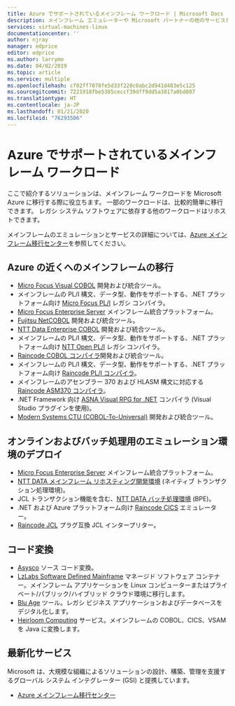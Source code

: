 ```yaml
---
title: Azure でサポートされているメインフレーム ワークロード | Microsoft Docs
description: メインフレーム エミュレーターや Microsoft パートナーの他のサービスを使用して、Microsoft Azure を使用する IBM Z ベースのシステムなどのメインフレーム ワークロードをリホストします。
services: virtual-machines-linux
documentationcenter: ''
author: njray
manager: edprice
editor: edprice
ms.author: larryme
ms.date: 04/02/2019
ms.topic: article
ms.service: multiple
ms.openlocfilehash: cf02ff7078fe5d33f220c0abc2d941d483e5c125
ms.sourcegitcommit: 7221918fbe5385ceccf39dff9dd5a3817a0bd807
ms.translationtype: HT
ms.contentlocale: ja-JP
ms.lasthandoff: 01/21/2020
ms.locfileid: "76293506"
---
```

# <a name="mainframe-workloads-supported-on-azure"></a>Azure でサポートされているメインフレーム ワークロード

ここで紹介するソリューションは、メインフレーム ワークロードを Microsoft Azure に移行する際に役立ちます。 一部のワークロードは、比較的簡単に移行できます。 レガシ システム ソフトウェアに依存する他のワークロードはリホストできます。 

メインフレームのエミュレーションとサービスの詳細については、[Azure メインフレーム移行センター](https://azure.microsoft.com/migration/mainframe/)を参照してください。

## <a name="migrate-mainframe-closer-to-azure"></a>Azure の近くへのメインフレームの移行

- [Micro Focus Visual COBOL](https://www.microfocus.com/products/visual-cobol/) 開発および統合ツール。
- メインフレームの PL/I 構文、データ型、動作をサポートする、.NET プラットフォーム向け [Micro Focus PL/I](https://www.microfocus.com/campaign/download/pli-modernization/) レガシ コンパイラ。
- [Micro Focus Enterprise Server](https://www.microfocus.com/products/enterprise-suite/enterprise-server/) メインフレーム統合プラットフォーム。
- [Fujitsu NetCOBOL](https://www.fujitsu.com/global/products/software/developer-tool/netcobol/) 開発および統合ツール。
- [NTT Data Enterprise COBOL](https://us.nttdata.com/en/digital/application-development-and-modernization) 開発および統合ツール。
- メインフレームの PL/I 構文、データ型、動作をサポートする、.NET プラットフォーム向け [NTT Open PL/I](https://us.nttdata.com/en/digital/application-development-and-modernization) レガシ コンパイラ。
- [Raincode COBOL コンパイラ](https://www.raincode.com/products/cobol/)開発および統合ツール。
- メインフレームの PL/I 構文、データ型、動作をサポートする、.NET プラットフォーム向け [Raincode PL/I コンパイラ](https://www.raincode.com/products/pli/)。
- メインフレームのアセンブラー 370 および HLASM 構文に対応する [Raincode ASM370 コンパイラ](https://www.raincode.com/technical-landscape/asm370/)。
- .NET Framework 向け [ASNA Visual RPG for .NET](https://asna.com/us/products/visual-rpg) コンパイラ (Visual Studio プラグインを使用)。
- [Modern Systems CTU (COBOL-To-Universal)](https://modernsystems.com/automatic-cobol-to-java-conversion/) 開発および統合ツール。

## <a name="deploy-an-emulation-environment-for-online-and-batch-processing"></a>オンラインおよびバッチ処理用のエミュレーション環境のデプロイ

- [Micro Focus Enterprise Server](https://www.microfocus.com/products/enterprise-suite/enterprise-server/) メインフレーム統合プラットフォーム。
- [NTT DATA メインフレーム リホスティング開発環境](https://us.nttdata.com/en/-/media/assets/white-paper/apps-mainframe-re-hosting-development-environment-whitepaper.pdf) (ネイティブ トランザクション処理環境)。
- JCL トランザクション機能を含む、[NTT DATA バッチ処理環境](https://us.nttdata.com/en/-/media/assets/white-paper/apps-mainframe-re-hosting-development-environment-whitepaper.pdf) (BPE)。
- .NET および Azure プラットフォーム向け [Raincode CICS](https://www.raincode.com/technical-landscape/cics/) エミュレーター。
- [Raincode JCL](https://www.raincode.com/products/jcl/) プラグ互換 JCL インタープリター。

## <a name="code-conversion"></a>コード変換

- [Asysco](https://www.asysco.com/azure-cloud/) ソース コード変換。
- [LzLabs Software Defined Mainframe](https://www.lzlabs.com/) マネージド ソフトウェア コンテナー。メインフレーム アプリケーションを Linux コンピューターまたはプライベート/パブリック/ハイブリッド クラウド環境に移行します。
- [Blu Age](https://www.bluage.com/) ツール。レガシ ビジネス アプリケーションおよびデータベースをデジタル化します。
- [Heirloom Computing](https://www.heirloomcomputing.com/tag/convert-cobol-to-java/) サービス。メインフレームの COBOL、CICS、VSAM を Java に変換します。

## <a name="modernization-services"></a>最新化サービス

Microsoft は、大規模な組織によるソリューションの設計、構築、管理を支援するグローバル システム インテグレーター (GSI) と提携しています。 

- [Azure メインフレーム移行センター](https://azure.microsoft.com/migration/mainframe/)
